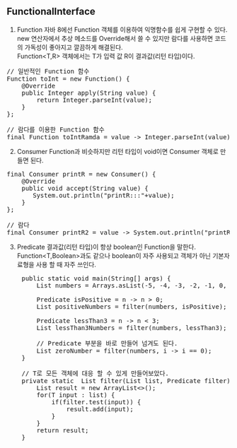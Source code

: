 ## FunctionalInterface<br>
1. Function
자바 8에선 Function 객체를 이용하여 익명함수를 쉽게 구현할 수 있다. new 연산자에서 추상 메소드를 Override해서 쓸 수 있지만 람다를 사용하면 코드의 가독성이 좋아지고 깔끔하게 해결된다.<br>
Function<T,R> 객체에서는 T가 입력 값 R이 결과값(리턴 타입)이다.
<pre>
// 일반적인 Function 함수
Function<String,Integer> toInt = new Function<String, Integer>() {
    @Override
    public Integer apply(String value) {
        return Integer.parseInt(value);
    }
};

// 람다를 이용한 Function 함수
final Function<String,Integer> toIntRamda = value -> Integer.parseInt(value);
</pre>

2. Consumer
Function과 비슷하지만 리턴 타입이 void이면 Consumer 객체로 만들면 된다.
<pre>
final Consumer<String> printR = new Consumer<String>() {
    @Override
    public void accept(String value) {
       System.out.println("printR:::"+value);
    }
};
       
// 람다
final Consumer<String> printR2 = value -> System.out.println("printR2:::"+value);
</pre>

3. Predicate
결과값(리턴 타입)이 항상 boolean인 Function을 말한다. Function<T,Boolean>과도 같으나 boolean이 자주 사용되고 객체가 아닌 기본자료형을 사용 할 때 자주 쓰인다.
<pre>
    public static void main(String[] args) {
        List<Integer> numbers = Arrays.asList(-5, -4, -3, -2, -1, 0, 1, 2, 3, 4, 5, 6);

        Predicate<Integer> isPositive = n -> n > 0;
        List<Integer> positiveNumbers = filter(numbers, isPositive);

        Predicate<Integer> lessThan3 = n -> n < 3;
        List<Integer> lessThan3Numbers = filter(numbers, lessThan3);
        
        // Predicate 부분을 바로 만들어 넘겨도 된다.
        List<Integer> zeroNumber = filter(numbers, i -> i == 0);
    }
    
    // T로 모든 객체에 대응 할 수 있게 만들어보았다.
    private static <T> List<T> filter(List<T> list, Predicate<T> filter) {
        List<T> result = new ArrayList<>();
        for(T input : list) {
            if(filter.test(input)) {
                result.add(input);
            }
        }
        return result;
    }    
</pre>

